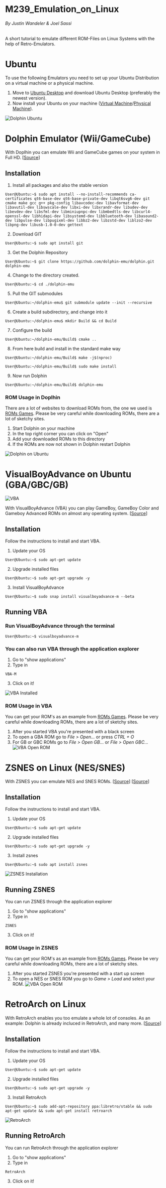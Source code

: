 # M239_Emulation_on_Linux
###### By Justin Wandeler & Joel Sassi

A short tutorial to emulate different ROM-Files on Linux Systems with the help of Retro-Emulators. 

# Ubuntu 
To use the following Emulators you need to set up your Ubuntu Distribution on a virtual machine or a physical machine.

1. Move to [Ubuntu Desktop](https://ubuntu.com/download/desktop "Ubuntu Desktop") and download Ubuntu Desktop (preferably  the newest version).
2. Now install your Ubuntu on your machine ([Virtual Machine](https://www.makeuseof.com/install-ubuntu-on-vmware-workstation/ "Install Ubuntu with VMware Workstation Pro")/[Physical Machine](https://www.dell.com/support/kbdoc/de-ch/000119771/anleitung-zum-erstellen-eines-live-ubuntu-linux-usb-schl%C3%BCssels "Install Ubuntu with Rufus")).

![Dolphin Ubuntu](https://cdn2.steamgriddb.com/file/sgdb-cdn/logo/860ec4b483f4eb74c18dff91f162331a.png "Dolphin")
# Dolphin Emulator (Wii/GameCube)
With Doplhin you can emulate Wii and GameCube games on your system in Full HD. 
[[Source](https://de.dolphin-emu.org/docs/guides/building-dolphin-linux/ "Dolphin-Emu Wiki")]
## Installation
1. Install all packages and also the stable version
  ```
User@Ubuntu:~$ sudo apt install --no-install-recommends ca-certificates qt6-base-dev qt6-base-private-dev libqt6svg6-dev git cmake make gcc g++ pkg-config libavcodec-dev libavformat-dev libavutil-dev libswscale-dev libxi-dev libxrandr-dev libudev-dev libevdev-dev libsfml-dev libminiupnpc-dev libmbedtls-dev libcurl4-openssl-dev libhidapi-dev libsystemd-dev libbluetooth-dev libasound2-dev libpulse-dev libpugixml-dev libbz2-dev libzstd-dev liblzo2-dev libpng-dev libusb-1.0-0-dev gettext
```
2. Download GIT
  ```
User@Ubuntu:~$ sudo apt install git
```
3. Get the Dolphin Repository
  ```
User@Ubuntu:~$ git clone https://github.com/dolphin-emu/dolphin.git dolphin-emu
```
4. Change to the directory created.
  ```
User@Ubuntu:~$ cd ./dolphin-emu
```
5. Pull the GIT submodules
  ```
User@Ubuntu:~/dolphin-emu$ git submodule update --init --recursive
```
6. Create a build subdirectory, and change into it
  ```
User@Ubuntu:~/dolphin-emu$ mkdir Build && cd Build

```
7. Configure the build
  ```
User@Ubuntu:~/dolphin-emu/Build$ cmake ..
```

8. From here build and install in the standard make way

  ```
User@Ubuntu:~/dolphin-emu/Build$ make -j$(nproc)

User@Ubuntu:~/dolphin-emu/Build$ sudo make install
```

9. Now run Dolphin
  ```
User@Ubuntu:~/dolphin-emu/Build$ dolphin-emu
```

### ROM Usage in Doplhin

There are a lot of websites to download ROMs from, the one we used is [ROMs Games](https://www.romsgames.net/roms/nintendo-wii/ "ROMs Games"). Please be very careful while downloading ROMs, there are a lot of sketchy sites. 

1. Start Dolphin on your machine
2. In the top right corner you can click on "Open"
3. Add your downloaded ROMs to this directory
4. If the ROMs are now not shown in Dolphin restart Dolphin
   
![Dolphin on Ubuntu](https://i.imgur.com/0rDtUTJ.png "Dolphin EMU on Ubuntu")

# VisualBoyAdvance on Ubuntu (GBA/GBC/GB) 
![VBA](https://i0.wp.com/visualboyadvance.org/wp-content/uploads/2022/08/cropped-visual-boy-advance-logo.webp?w=512&ssl=1 "VBA")

With VisualBoyAdvance (VBA) you can play GameBoy, GameBoy Color and Gameboy Advanced ROMs on almost any operating system. [[Source](https://visualboyadvance.org/install-linux/ "VBA Site")]
## Installation 
Follow the instructions to install and start VBA. 
1. Update your OS
  ```
User@Ubuntu:~$ sudo apt-get update
```
2. Upgrade installed files
  ```
User@Ubuntu:~$ sudo apt-get upgrade -y 
```
3. Install VisualBoyAdvance
  ```
User@Ubuntu:~$ sudo snap install visualboyadvance-m --beta
```
## Running VBA
### Run VisualBoyAdvance through the terminal
  ```
User@Ubuntu:~$ visualboyadvance-m
```

### You can also run VBA through the application explorer 
1. Go to "show applications"
2. Type in
  ```
VBA-M
```
3. Click on it!

![VBA Installed ](https://i0.wp.com/visualboyadvance.org/wp-content/uploads/2022/11/show-vba-m-app.png?w=373&ssl=1 "VBA Installed")

### ROM Usage in VBA
You can get your ROM's as an example from [ROMs Games](https://www.romsgames.net/roms/ "ROMs Games"). Please be very careful while downloading ROMs, there are a lot of sketchy sites.
1. After you started VBA you're presented with a black screen
2. To open a GBA ROM go to *File > Open...* or press *CTRL + O*
3. For GB or GBC ROMs go to *File > Open GB*... or *File > Open GBC...*
![VBA Open ROM ](https://i0.wp.com/visualboyadvance.org/wp-content/uploads/2022/11/visual-boy-advance-installed-on-linux.jpg?w=794&ssl=1 "VBA Open ROM")

# ZSNES on Linux (NES/SNES) 
With ZSNES you can emulate NES and SNES ROMs. [[Source](https://www.debugpoint.com/3-nes-emulators-to-play-old-nes-games-in-linux/ "ZSNES Tutorial")] [[Source](https://wiki.ubuntuusers.de/ZSNES/
 "ZSNES Tutorial")]
 
## Installation 
Follow the instructions to install and start VBA. 
1. Update your OS
  ```
User@Ubuntu:~$ sudo apt-get update
```
2. Upgrade installed files
  ```
User@Ubuntu:~$ sudo apt-get upgrade -y 
```
3. Install zsnes
  ```
User@Ubuntu:~$ sudo apt install zsnes
```
![ZSNES Installation](https://www.debugpoint.com/wp-content/uploads/2016/07/ZSNES-Main.png "SNES Installation")

## Running ZSNES
You can run ZSNES through the application explorer 
1. Go to "show applications"
2. Type in
  ```
ZSNES
```
3. Click on it!

### ROM Usage in ZSNES
You can get your ROM's as an example from [ROMs Games](https://www.romsgames.net/roms/ "ROMs Games"). Please be very careful while downloading ROMs, there are a lot of sketchy sites.
1. After you started ZSNES you're presented with a start up screen
2. To open a NES or SNES ROM you go to *Game > Load* and select your ROM. 
![VBA Open ROM ](https://i0.wp.com/visualboyadvance.org/wp-content/uploads/2022/11/visual-boy-advance-installed-on-linux.jpg?w=794&ssl=1 "VBA Open ROM")

# RetroArch on Linux
With RetroArch enables you too emulate a whole lot of consoles. As an example: Dolphin is already incluced in RetroArch, and many more. [[Source](https://www.retroarch.com/index.php?page=linux-instructions "RetroArch Tutorial")] 

## Installation 
Follow the instructions to install and start VBA. 
1. Update your OS
  ```
User@Ubuntu:~$ sudo apt-get update
```
2. Upgrade installed files
  ```
User@Ubuntu:~$ sudo apt-get upgrade -y 
```
3. Install RetroArch
  ```
User@Ubuntu:~$ sudo add-apt-repository ppa:libretro/stable && sudo apt-get update && sudo apt-get install retroarch
```
![RetroArch](https://www.addictivetips.com/app/uploads/2019/03/retroarch1-e1552001701690.jpg "SNES Installation")

## Running RetroArch
You can run RetroArch through the application explorer 
1. Go to "show applications"
2. Type in
  ```
RetroArch
```
3. Click on it!
